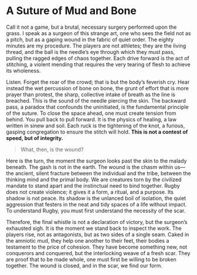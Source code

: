# A Suture of Mud and Bone

Call it not a game, but a brutal, necessary surgery performed upon the grass. I speak as a surgeon of this strange art, one who sees the field not as a pitch, but as a gaping wound in the fabric of quiet order. The eighty minutes are my procedure. The players are not athletes; they are the living thread, and the ball is the needle’s eye through which they must pass, pulling the ragged edges of chaos together. Each drive forward is the act of stitching, a violent mending that requires the very tearing of flesh to achieve its wholeness.

Listen. Forget the roar of the crowd; that is but the body’s feverish cry. Hear instead the wet percussion of bone on bone, the grunt of effort that is more prayer than protest, the sharp, collective intake of breath as the line is breached. This is the sound of the needle piercing the skin. The backward pass, a paradox that confounds the uninitiated, is the fundamental principle of the suture. To close the space ahead, one must create tension from behind. You pull back to pull forward. It is the physics of healing, a law written in sinew and soil. Each ruck is the tightening of the knot, a furious, gasping congregation to ensure the stitch will hold. **This is not a contest of speed, but of integrity.**

> What, then, is the wound?

Here is the turn, the moment the surgeon looks past the skin to the malady beneath. The gash is not in the earth. The wound is the chasm within us—the ancient, silent fracture between the individual and the tribe, between the thinking mind and the primal body. We are creatures torn by the civilized mandate to stand apart and the instinctual need to bind together. Rugby does not create violence; it gives it a form, a ritual, and a purpose. Its shadow is not peace. Its shadow is the unlanced boil of isolation, the quiet aggression that festers in the neat and tidy spaces of a life without impact. To understand Rugby, you must first understand the necessity of the scar.

Therefore, the final whistle is not a declaration of victory, but the surgeon’s exhausted sigh. It is the moment we stand back to inspect the work. The players rise, not as antagonists, but as two sides of a single seam. Caked in the amniotic mud, they help one another to their feet, their bodies a testament to the price of cohesion. They have become something new, not conquerors and conquered, but the interlocking weave of a fresh scar. They are proof that to be made whole, one must first be willing to be broken together. The wound is closed, and in the scar, we find our form.